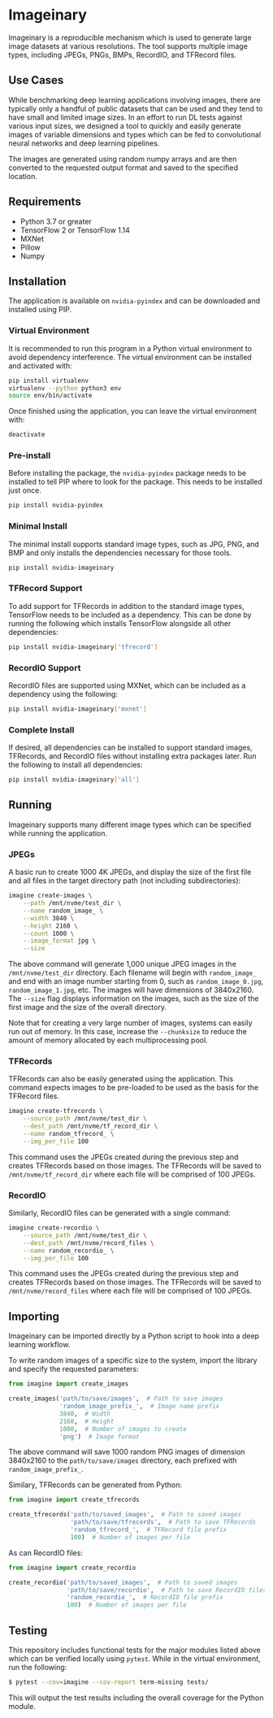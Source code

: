 # Imageinary
Imageinary is a reproducible mechanism which is used to generate large image
datasets at various resolutions. The tool supports multiple image types,
including JPEGs, PNGs, BMPs, RecordIO, and TFRecord files.

## Use Cases
While benchmarking deep learning applications involving images, there are
typically only a handful of public datasets that can be used and they tend to
have small and limited image sizes. In an effort to run DL tests against various
input sizes, we designed a tool to quickly and easily generate images of
variable dimensions and types which can be fed to convolutional neural networks
and deep learning pipelines.

The images are generated using random numpy arrays and are then converted to the
requested output format and saved to the specified location.

## Requirements
  * Python 3.7 or greater
  * TensorFlow 2 or TensorFlow 1.14
  * MXNet
  * Pillow
  * Numpy

## Installation
The application is available on `nvidia-pyindex` and can be downloaded and
installed using PIP.

### Virtual Environment
It is recommended to run this program in a Python virtual environment to avoid
dependency interference. The virtual environment can be installed and activated
with:

```bash
pip install virtualenv
virtualenv --python python3 env
source env/bin/activate
```

Once finished using the application, you can leave the virtual environment with:

```bash
deactivate
```

### Pre-install
Before installing the package, the `nvidia-pyindex` package needs to be
installed to tell PIP where to look for the package. This needs to be installed
just once.

```bash
pip install nvidia-pyindex
```

### Minimal Install
The minimal install supports standard image types, such as JPG, PNG, and BMP
and only installs the dependencies necessary for those tools.

```bash
pip install nvidia-imageinary
```

### TFRecord Support
To add support for TFRecords in addition to the standard image types, TensorFlow
needs to be included as a dependency. This can be done by running the following
which installs TensorFlow alongside all other dependencies:

```bash
pip install nvidia-imageinary['tfrecord']
```

### RecordIO Support
RecordIO files are supported using MXNet, which can be included as a dependency
using the following:

```bash
pip install nvidia-imageinary['mxnet']
```

### Complete Install
If desired, all dependencies can be installed to support standard images,
TFRecords, and RecordIO files without installing extra packages later. Run the
following to install all dependencies:

```bash
pip install nvidia-imageinary['all']
```

## Running
Imageinary supports many different image types which can be specified while
running the application.

### JPEGs
A basic run to create 1000 4K JPEGs, and display the size of the first file and
all files in the target directory path (not including subdirectories):

```bash
imagine create-images \
    --path /mnt/nvme/test_dir \
    --name random_image_ \
    --width 3840 \
    --height 2160 \
    --count 1000 \
    --image_format jpg \
    --size
```

The above command will generate 1,000 unique JPEG images in the
`/mnt/nvme/test_dir` directory. Each filename will begin with `random_image_`
and end with an image number starting from 0, such as `random_image_0.jpg`,
`random_image_1.jpg`, etc. The images will have dimensions of 3840x2160. The
`--size` flag displays information on the images, such as the size of the first
image and the size of the overall directory.

Note that for creating a very large number of images, systems can easily run out
of memory. In this case, increase the `--chunksize` to reduce the amount of
memory allocated by each multiprocessing pool.

### TFRecords
TFRecords can also be easily generated using the application. This command
expects images to be pre-loaded to be used as the basis for the TFRecord files.

```bash
imagine create-tfrecords \
    --source_path /mnt/nvme/test_dir \
    --dest_path /mnt/nvme/tf_record_dir \
    --name random_tfrecord_ \
    --img_per_file 100
```

This command uses the JPEGs created during the previous step and creates
TFRecords based on those images. The TFRecords will be saved to
`/mnt/nvme/tf_record_dir` where each file will be comprised of 100 JPEGs.

### RecordIO
Similarly, RecordIO files can be generated with a single command:

```bash
imagine create-recordio \
    --source_path /mnt/nvme/test_dir \
    --dest_path /mnt/nvme/record_files \
    --name random_recordio_ \
    --img_per_file 100
```

This command uses the JPEGs created during the previous step and creates
TFRecords based on those images. The TFRecords will be saved to
`/mnt/nvme/record_files` where each file will be comprised of 100 JPEGs.

## Importing
Imageinary can be imported directly by a Python script to hook into a deep
learning workflow.

To write random images of a specific size to the system, import the library and
specify the requested parameters:

```python
from imagine import create_images

create_images('path/to/save/images',  # Path to save images
              'random_image_prefix_',  # Image name prefix
              3840,  # Width
              2160,  # Height
              1000,  # Number of images to create
              'png')  # Image format
```

The above command will save 1000 random PNG images of dimension 3840x2160 to the
`path/to/save/images` directory, each prefixed with `random_image_prefix_`.

Similary, TFRecords can be generated from Python:

```python
from imagine import create_tfrecords

create_tfrecords('path/to/saved_images',  # Path to saved images
                 'path/to/save/tfrecords',  # Path to save TFRecords
                 'random_tfrecord_',  # TFRecord file prefix
                 100)  # Number of images per file
```

As can RecordIO files:

```python
from imagine import create_recordio

create_recordio('path/to/saved_images',  # Path to saved images
                'path/to/save/recordio',  # Path to save RecordIO files
                'random_recordio_',  # RecordIO file prefix
                100)  # Number of images per file
```

## Testing
This repository includes functional tests for the major modules listed above
which can be verified locally using `pytest`. While in the virtual environment,
run the following:

```bash
$ pytest --cov=imagine --cov-report term-missing tests/
```

This will output the test results including the overall coverage for the Python
module.

